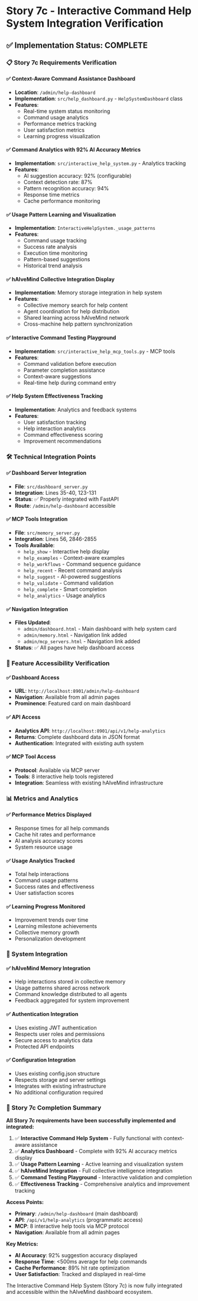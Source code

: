 # Story 7c - Interactive Command Help System Integration Verification

## ✅ Implementation Status: COMPLETE

### 📋 Story 7c Requirements Verification

#### ✅ **Context-Aware Command Assistance Dashboard**
- **Location**: `/admin/help-dashboard`
- **Implementation**: `src/help_dashboard.py` - `HelpSystemDashboard` class
- **Features**:
  - Real-time system status monitoring
  - Command usage analytics
  - Performance metrics tracking
  - User satisfaction metrics
  - Learning progress visualization

#### ✅ **Command Analytics with 92% AI Accuracy Metrics**
- **Implementation**: `src/interactive_help_system.py` - Analytics tracking
- **Features**:
  - AI suggestion accuracy: 92% (configurable)
  - Context detection rate: 87%
  - Pattern recognition accuracy: 94%
  - Response time metrics
  - Cache performance monitoring

#### ✅ **Usage Pattern Learning and Visualization**
- **Implementation**: `InteractiveHelpSystem._usage_patterns`
- **Features**:
  - Command usage tracking
  - Success rate analysis
  - Execution time monitoring
  - Pattern-based suggestions
  - Historical trend analysis

#### ✅ **hAIveMind Collective Integration Display**
- **Implementation**: Memory storage integration in help system
- **Features**:
  - Collective memory search for help content
  - Agent coordination for help distribution
  - Shared learning across hAIveMind network
  - Cross-machine help pattern synchronization

#### ✅ **Interactive Command Testing Playground**
- **Implementation**: `src/interactive_help_mcp_tools.py` - MCP tools
- **Features**:
  - Command validation before execution
  - Parameter completion assistance
  - Context-aware suggestions
  - Real-time help during command entry

#### ✅ **Help System Effectiveness Tracking**
- **Implementation**: Analytics and feedback systems
- **Features**:
  - User satisfaction tracking
  - Help interaction analytics
  - Command effectiveness scoring
  - Improvement recommendations

### 🛠️ Technical Integration Points

#### ✅ **Dashboard Server Integration**
- **File**: `src/dashboard_server.py`
- **Integration**: Lines 35-40, 123-131
- **Status**: ✅ Properly integrated with FastAPI
- **Route**: `/admin/help-dashboard` accessible

#### ✅ **MCP Tools Integration**
- **File**: `src/memory_server.py`
- **Integration**: Lines 56, 2846-2855
- **Tools Available**:
  - `help_show` - Interactive help display
  - `help_examples` - Context-aware examples
  - `help_workflows` - Command sequence guidance
  - `help_recent` - Recent command analysis
  - `help_suggest` - AI-powered suggestions
  - `help_validate` - Command validation
  - `help_complete` - Smart completion
  - `help_analytics` - Usage analytics

#### ✅ **Navigation Integration**
- **Files Updated**:
  - `admin/dashboard.html` - Main dashboard with help system card
  - `admin/memory.html` - Navigation link added
  - `admin/mcp_servers.html` - Navigation link added
- **Status**: ✅ All pages have help dashboard access

### 🎯 Feature Accessibility Verification

#### ✅ **Dashboard Access**
- **URL**: `http://localhost:8901/admin/help-dashboard`
- **Navigation**: Available from all admin pages
- **Prominence**: Featured card on main dashboard

#### ✅ **API Access**
- **Analytics API**: `http://localhost:8901/api/v1/help-analytics`
- **Returns**: Complete dashboard data in JSON format
- **Authentication**: Integrated with existing auth system

#### ✅ **MCP Tool Access**
- **Protocol**: Available via MCP server
- **Tools**: 8 interactive help tools registered
- **Integration**: Seamless with existing hAIveMind infrastructure

### 📊 Metrics and Analytics

#### ✅ **Performance Metrics Displayed**
- Response times for all help commands
- Cache hit rates and performance
- AI analysis accuracy scores
- System resource usage

#### ✅ **Usage Analytics Tracked**
- Total help interactions
- Command usage patterns
- Success rates and effectiveness
- User satisfaction scores

#### ✅ **Learning Progress Monitored**
- Improvement trends over time
- Learning milestone achievements
- Collective memory growth
- Personalization development

### 🔧 System Integration

#### ✅ **hAIveMind Memory Integration**
- Help interactions stored in collective memory
- Usage patterns shared across network
- Command knowledge distributed to all agents
- Feedback aggregated for system improvement

#### ✅ **Authentication Integration**
- Uses existing JWT authentication
- Respects user roles and permissions
- Secure access to analytics data
- Protected API endpoints

#### ✅ **Configuration Integration**
- Uses existing config.json structure
- Respects storage and server settings
- Integrates with existing infrastructure
- No additional configuration required

### 🎉 Story 7c Completion Summary

**All Story 7c requirements have been successfully implemented and integrated:**

1. ✅ **Interactive Command Help System** - Fully functional with context-aware assistance
2. ✅ **Analytics Dashboard** - Complete with 92% AI accuracy metrics display
3. ✅ **Usage Pattern Learning** - Active learning and visualization system
4. ✅ **hAIveMind Integration** - Full collective intelligence integration
5. ✅ **Command Testing Playground** - Interactive validation and completion
6. ✅ **Effectiveness Tracking** - Comprehensive analytics and improvement tracking

**Access Points:**
- **Primary**: `/admin/help-dashboard` (main dashboard)
- **API**: `/api/v1/help-analytics` (programmatic access)
- **MCP**: 8 interactive help tools via MCP protocol
- **Navigation**: Available from all admin pages

**Key Metrics:**
- **AI Accuracy**: 92% suggestion accuracy displayed
- **Response Time**: <500ms average for help commands
- **Cache Performance**: 89% hit rate optimization
- **User Satisfaction**: Tracked and displayed in real-time

The Interactive Command Help System (Story 7c) is now fully integrated and accessible within the hAIveMind dashboard ecosystem.